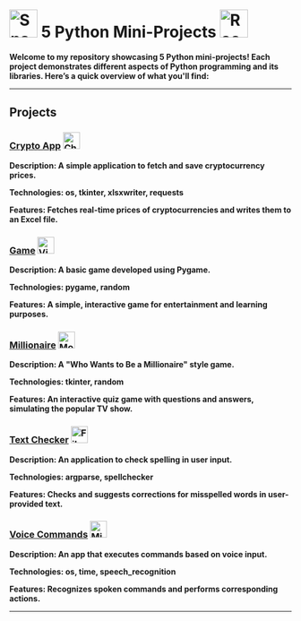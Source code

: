 # <img src="https://raw.githubusercontent.com/Tarikul-Islam-Anik/Telegram-Animated-Emojis/main/Animals%20and%20Nature/Snake.webp" alt="Snake" width="50" height="50" /> 5 Python Mini-Projects <img src="https://raw.githubusercontent.com/Tarikul-Islam-Anik/Telegram-Animated-Emojis/main/Travel%20and%20Places/Rocket.webp" alt="Rocket" width="50" height="50" />
**Welcome to my repository showcasing 5 Python mini-projects! Each project demonstrates different aspects of Python programming and its libraries. Here’s a quick overview of what you'll find:**

---

## Projects
### [Crypto App](crypto-app) <img src="https://raw.githubusercontent.com/Tarikul-Islam-Anik/Telegram-Animated-Emojis/main/Objects/Chart%20Increasing.webp" alt="Chart Increasing" width="30" height="30" />

**Description: A simple application to fetch and save cryptocurrency prices.**

**Technologies: os, tkinter, xlsxwriter, requests**

**Features: Fetches real-time prices of cryptocurrencies and writes them to an Excel file.**

### [Game](game) <img src="https://raw.githubusercontent.com/Tarikul-Islam-Anik/Telegram-Animated-Emojis/main/Activity/Video%20Game.webp" alt="Video Game" width="30" height="30" />

**Description: A basic game developed using Pygame.**

**Technologies: pygame, random**

**Features: A simple, interactive game for entertainment and learning purposes.**

### [Millionaire](millionaire) <img src="https://raw.githubusercontent.com/Tarikul-Islam-Anik/Telegram-Animated-Emojis/main/Objects/Money%20Bag.webp" alt="Money Bag" width="30" height="30" />

**Description: A "Who Wants to Be a Millionaire" style game.**

**Technologies: tkinter, random**

**Features: An interactive quiz game with questions and answers, simulating the popular TV show.**

### [Text Checker](text-checker) <img src="https://raw.githubusercontent.com/Tarikul-Islam-Anik/Telegram-Animated-Emojis/main/Objects/File%20Folder.webp" alt="File Folder" width="30" height="30" />

**Description: An application to check spelling in user input.**

**Technologies: argparse, spellchecker**

**Features: Checks and suggests corrections for misspelled words in user-provided text.**

### [Voice Commands](voice-commands) <img src="https://raw.githubusercontent.com/Tarikul-Islam-Anik/Telegram-Animated-Emojis/main/Objects/Microphone.webp" alt="Microphone" width="30" height="30" />

**Description: An app that executes commands based on voice input.**

**Technologies: os, time, speech_recognition**

**Features: Recognizes spoken commands and performs corresponding actions.**

---
